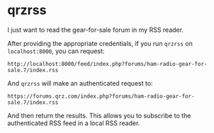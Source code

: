 # qrzrss

I just want to read the gear-for-sale forum in my RSS reader.

After providing the appropriate credentials, if you run `qrzrss` on `localhost:8000`, you can request:

    http://localhost:8000/feed/index.php?forums/ham-radio-gear-for-sale.7/index.rss

And `qrzrss` will make an authenticated request to:

    https://forums.qrz.com/index.php?forums/ham-radio-gear-for-sale.7/index.rss

And then return the results. This allows you to subscribe to the authenticated RSS feed in a local RSS reader.
